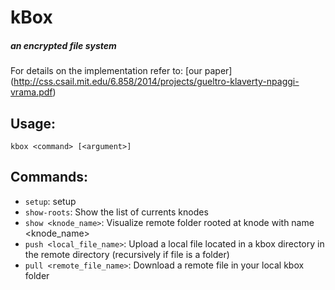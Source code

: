 # kBox
##### an encrypted file system

For details on the implementation refer to:
[our paper] (http://css.csail.mit.edu/6.858/2014/projects/gueltro-klaverty-npaggi-vrama.pdf)

## Usage:
`kbox <command> [<argument>]`

## Commands:
- `setup`: setup 
- `show-roots`: Show the list of currents knodes
- `show <knode_name>`: Visualize remote folder rooted at knode with name <knode_name>
- `push <local_file_name>`: Upload a local file located in a kbox directory in the remote directory (recursively if file is a folder)
- `pull <remote_file_name>`: Download a remote file in your local kbox folder
